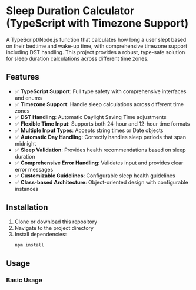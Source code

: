 # Sleep Duration Calculator (TypeScript with Timezone Support)

A TypeScript/Node.js function that calculates how long a user slept based on their bedtime and wake-up time, with comprehensive timezone support including DST handling. This project provides a robust, type-safe solution for sleep duration calculations across different time zones.

## Features

- ✅ **TypeScript Support**: Full type safety with comprehensive interfaces and enums
- ✅ **Timezone Support**: Handle sleep calculations across different time zones
- ✅ **DST Handling**: Automatic Daylight Saving Time adjustments
- ✅ **Flexible Time Input**: Supports both 24-hour and 12-hour time formats
- ✅ **Multiple Input Types**: Accepts string times or Date objects
- ✅ **Automatic Day Handling**: Correctly handles sleep periods that span midnight
- ✅ **Sleep Validation**: Provides health recommendations based on sleep duration
- ✅ **Comprehensive Error Handling**: Validates input and provides clear error messages
- ✅ **Customizable Guidelines**: Configurable sleep health guidelines
- ✅ **Class-based Architecture**: Object-oriented design with configurable instances

## Installation

1. Clone or download this repository
2. Navigate to the project directory
3. Install dependencies:
   ```bash
   npm install
   ```

## Usage

### Basic Usage